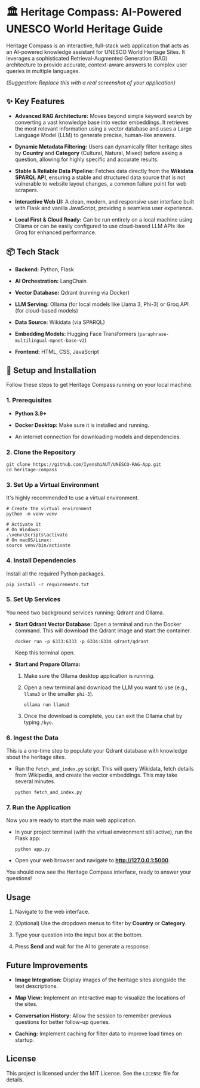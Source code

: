# 🏛️ Heritage Compass: AI-Powered UNESCO World Heritage Guide

Heritage Compass is an interactive, full-stack web application that acts as an AI-powered knowledge assistant for UNESCO World Heritage Sites. It leverages a sophisticated Retrieval-Augmented Generation (RAG) architecture to provide accurate, context-aware answers to complex user queries in multiple languages.

*(Suggestion: Replace this with a real screenshot of your application)*

## ✨ Key Features

* **Advanced RAG Architecture:** Moves beyond simple keyword search by converting a vast knowledge base into vector embeddings. It retrieves the most relevant information using a vector database and uses a Large Language Model (LLM) to generate precise, human-like answers.

* **Dynamic Metadata Filtering:** Users can dynamically filter heritage sites by **Country** and **Category** (Cultural, Natural, Mixed) before asking a question, allowing for highly specific and accurate results.

* **Stable & Reliable Data Pipeline:** Fetches data directly from the **Wikidata SPARQL API**, ensuring a stable and structured data source that is not vulnerable to website layout changes, a common failure point for web scrapers.

* **Interactive Web UI:** A clean, modern, and responsive user interface built with Flask and vanilla JavaScript, providing a seamless user experience.

* **Local First & Cloud Ready:** Can be run entirely on a local machine using Ollama or can be easily configured to use cloud-based LLM APIs like Groq for enhanced performance.

## 📦 Tech Stack

* **Backend:** Python, Flask

* **AI Orchestration:** LangChain

* **Vector Database:** Qdrant (running via Docker)

* **LLM Serving:** Ollama (for local models like Llama 3, Phi-3) or Groq API (for cloud-based models)

* **Data Source:** Wikidata (via SPARQL)

* **Embedding Models:** Hugging Face Transformers (`paraphrase-multilingual-mpnet-base-v2`)

* **Frontend:** HTML, CSS, JavaScript

## 🚀 Setup and Installation

Follow these steps to get Heritage Compass running on your local machine.

### 1. Prerequisites

* **Python 3.9+**

* **Docker Desktop:** Make sure it is installed and running.

* An internet connection for downloading models and dependencies.

### 2. Clone the Repository

```
git clone https://github.com/IyenshiAUT/UNESCO-RAG-App.git
cd heritage-compass

```

### 3. Set Up a Virtual Environment

It's highly recommended to use a virtual environment.

```
# Create the virtual environment
python -m venv venv

# Activate it
# On Windows:
.\venv\Scripts\activate
# On macOS/Linux:
source venv/bin/activate

```

### 4. Install Dependencies

Install all the required Python packages.

```
pip install -r requirements.txt

```

### 5. Set Up Services

You need two background services running: Qdrant and Ollama.

* **Start Qdrant Vector Database:**
  Open a terminal and run the Docker command. This will download the Qdrant image and start the container.

  ```
  docker run -p 6333:6333 -p 6334:6334 qdrant/qdrant
  
  ```

  Keep this terminal open.

* **Start and Prepare Ollama:**

  1. Make sure the Ollama desktop application is running.

  2. Open a new terminal and download the LLM you want to use (e.g., `llama3` or the smaller `phi-3`).

     ```
     ollama run llama3
     
     ```

  3. Once the download is complete, you can exit the Ollama chat by typing `/bye`.

### 6. Ingest the Data

This is a one-time step to populate your Qdrant database with knowledge about the heritage sites.

* Run the `fetch_and_index.py` script. This will query Wikidata, fetch details from Wikipedia, and create the vector embeddings. This may take several minutes.

  ```
  python fetch_and_index.py
  
  ```

### 7. Run the Application

Now you are ready to start the main web application.

* In your project terminal (with the virtual environment still active), run the Flask app:

  ```
  python app.py
  
  ```

* Open your web browser and navigate to **http://127.0.0.1:5000**.

You should now see the Heritage Compass interface, ready to answer your questions!

## Usage

1. Navigate to the web interface.

2. (Optional) Use the dropdown menus to filter by **Country** or **Category**.

3. Type your question into the input box at the bottom.

4. Press **Send** and wait for the AI to generate a response.

## Future Improvements

* **Image Integration:** Display images of the heritage sites alongside the text descriptions.

* **Map View:** Implement an interactive map to visualize the locations of the sites.

* **Conversation History:** Allow the session to remember previous questions for better follow-up queries.

* **Caching:** Implement caching for filter data to improve load times on startup.

## License

This project is licensed under the MIT License. See the `LICENSE` file for details.

